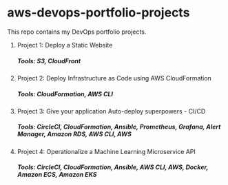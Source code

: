 # aws-devops-portfolio-projects
This repo contains my DevOps portfolio projects. 
1. Project 1: Deploy a Static Website
   ##### Tools: S3, CloudFront  
2. Project 2: Deploy Infrastructure as Code using AWS CloudFormation
   ##### Tools: CloudFormation, AWS CLI
3. Project 3: Give your application Auto-deploy superpowers - CI/CD
   ##### Tools: CircleCI, CloudFormation, Ansible, Prometheus, Grafana, Alert Manager, Amazon RDS, AWS CLI, AWS
4. Project 4: Operationalize a Machine Learning Microservice API
   ##### Tools: CircleCI, CloudFormation, Ansible, AWS CLI, AWS, Docker, Amazon ECS, Amazon EKS
